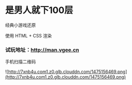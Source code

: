 # 是男人就下100层 

经典小游戏还原

使用 HTML + CSS 渲染

### 试玩地址：<http://man.vgee.cn>

手机扫描二维码

![http://7xnb4u.com1.z0.glb.clouddn.com/1475156469.png](http://7xnb4u.com1.z0.glb.clouddn.com/1475156469.png)
